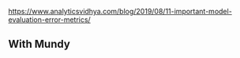 https://www.analyticsvidhya.com/blog/2019/08/11-important-model-evaluation-error-metrics/

With Mundy
- 